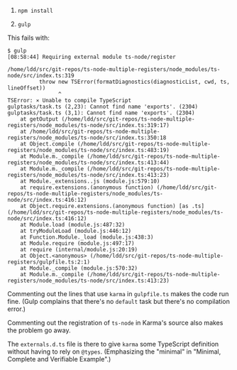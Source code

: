 1. `npm install`

2. `gulp`

This fails with:

```
$ gulp
[08:58:44] Requiring external module ts-node/register

/home/ldd/src/git-repos/ts-node-multiple-registers/node_modules/ts-node/src/index.ts:319
          throw new TSError(formatDiagnostics(diagnosticList, cwd, ts, lineOffset))
                ^
TSError: ⨯ Unable to compile TypeScript
gulptasks/task.ts (2,23): Cannot find name 'exports'. (2304)
gulptasks/task.ts (3,1): Cannot find name 'exports'. (2304)
    at getOutput (/home/ldd/src/git-repos/ts-node-multiple-registers/node_modules/ts-node/src/index.ts:319:17)
    at /home/ldd/src/git-repos/ts-node-multiple-registers/node_modules/ts-node/src/index.ts:350:18
    at Object.compile (/home/ldd/src/git-repos/ts-node-multiple-registers/node_modules/ts-node/src/index.ts:483:19)
    at Module.m._compile (/home/ldd/src/git-repos/ts-node-multiple-registers/node_modules/ts-node/src/index.ts:413:44)
    at Module.m._compile (/home/ldd/src/git-repos/ts-node-multiple-registers/node_modules/ts-node/src/index.ts:413:23)
    at Module._extensions..js (module.js:579:10)
    at require.extensions.(anonymous function) (/home/ldd/src/git-repos/ts-node-multiple-registers/node_modules/ts-node/src/index.ts:416:12)
    at Object.require.extensions.(anonymous function) [as .ts] (/home/ldd/src/git-repos/ts-node-multiple-registers/node_modules/ts-node/src/index.ts:416:12)
    at Module.load (module.js:487:32)
    at tryModuleLoad (module.js:446:12)
    at Function.Module._load (module.js:438:3)
    at Module.require (module.js:497:17)
    at require (internal/module.js:20:19)
    at Object.<anonymous> (/home/ldd/src/git-repos/ts-node-multiple-registers/gulpfile.ts:2:1)
    at Module._compile (module.js:570:32)
    at Module.m._compile (/home/ldd/src/git-repos/ts-node-multiple-registers/node_modules/ts-node/src/index.ts:413:23)
```

Commenting out the lines that use `karma` in `gulpfile.ts` makes the code run fine. (Gulp complains that there's no `default` task but there's no compilation error.)

Commenting out the registration of `ts-node` in Karma's source also makes the problem go away.

The `externals.d.ts` file is there to give `karma` some TypeScript definition without having to rely on `@types`. (Emphasizing the "minimal" in "Minimal, Complete and Verifiable Example".)
